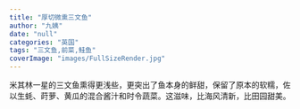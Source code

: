 ```yaml
---
title: "厚切微熏三文鱼"
author: "九姨"
date: "null"
categories: "英国"
tags: "三文鱼,前菜,鲑鱼"
coverImage: "images/FullSizeRender.jpg"
---
```


米其林一星的三文鱼熏得更浅些，更突出了鱼本身的鲜甜，保留了原本的软糯，佐以生蚝、莳萝、黄瓜的混合酱汁和时令蔬菜。这滋味，比海风清新，比田园甜美。
